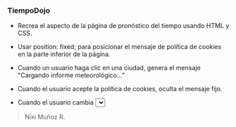 ### TiempoDojo

- Recrea el aspecto de la página de pronóstico del tiempo usando HTML y CSS.

- Usar position: fixed; para posicionar el mensaje de política de cookies en la parte inferior de la página.

- Cuando un usuario haga clic en una ciudad, genera el mensaje "Cargando informe meteorológico…”

- Cuando el usuario acepte la política de cookies, oculta el mensaje fijo.

- Cuando el usuario cambia <select> convierte las temperaturas de Celsius a Fahrenheit.

> Nixi Muñoz R.